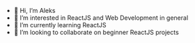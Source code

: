 - 👋 Hi, I’m Aleks
- 👀 I’m interested in ReactJS and Web Development in general
- 🌱 I’m currently learning ReactJS
- 💞️ I’m looking to collaborate on beginner ReactJS projects 

<!---
codealeks/codealeks is a ✨ special ✨ repository because its `README.md` (this file) appears on your GitHub profile.
You can click the Preview link to take a look at your changes.
--->
